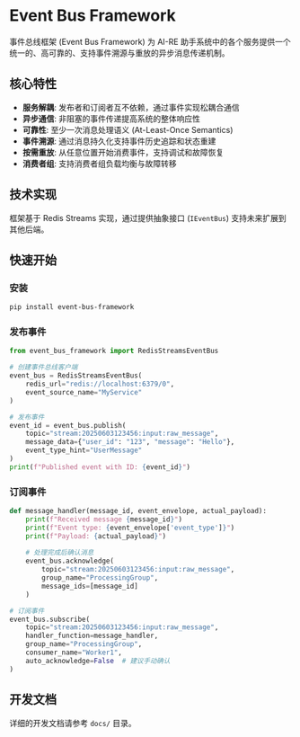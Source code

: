 # Event Bus Framework

事件总线框架 (Event Bus Framework) 为 AI-RE 助手系统中的各个服务提供一个统一的、高可靠的、支持事件溯源与重放的异步消息传递机制。

## 核心特性

- **服务解耦**: 发布者和订阅者互不依赖，通过事件实现松耦合通信
- **异步通信**: 非阻塞的事件传递提高系统的整体响应性
- **可靠性**: 至少一次消息处理语义 (At-Least-Once Semantics)
- **事件溯源**: 通过消息持久化支持事件历史追踪和状态重建
- **按需重放**: 从任意位置开始消费事件，支持调试和故障恢复
- **消费者组**: 支持消费者组负载均衡与故障转移

## 技术实现

框架基于 Redis Streams 实现，通过提供抽象接口 (`IEventBus`) 支持未来扩展到其他后端。

## 快速开始

### 安装

```bash
pip install event-bus-framework
```

### 发布事件

```python
from event_bus_framework import RedisStreamsEventBus

# 创建事件总线客户端
event_bus = RedisStreamsEventBus(
    redis_url="redis://localhost:6379/0",
    event_source_name="MyService"
)

# 发布事件
event_id = event_bus.publish(
    topic="stream:20250603123456:input:raw_message",
    message_data={"user_id": "123", "message": "Hello"},
    event_type_hint="UserMessage"
)
print(f"Published event with ID: {event_id}")
```

### 订阅事件

```python
def message_handler(message_id, event_envelope, actual_payload):
    print(f"Received message {message_id}")
    print(f"Event type: {event_envelope['event_type']}")
    print(f"Payload: {actual_payload}")
    
    # 处理完成后确认消息
    event_bus.acknowledge(
        topic="stream:20250603123456:input:raw_message",
        group_name="ProcessingGroup",
        message_ids=[message_id]
    )

# 订阅事件
event_bus.subscribe(
    topic="stream:20250603123456:input:raw_message",
    handler_function=message_handler,
    group_name="ProcessingGroup",
    consumer_name="Worker1",
    auto_acknowledge=False  # 建议手动确认
)
```

## 开发文档

详细的开发文档请参考 `docs/` 目录。
